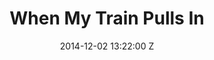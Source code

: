 ---
title: When My Train Pulls In
date: 2014-12-02 13:22:00 Z
position: 0
client: Gary Clarke Jr 
video: https://vimeo.com/113455851
image: "/uploads/gary-clarke-jr-when-my-train-pulls-in.jpg"

director: Carmela Makela
producer: Jeanna Smith
layout: project
---
